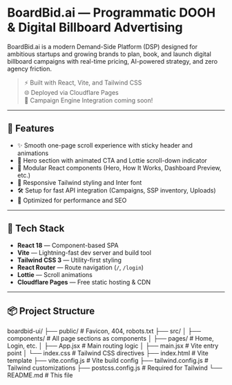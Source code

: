 # BoardBid.ai — Programmatic DOOH & Digital Billboard Advertising

BoardBid.ai is a modern Demand-Side Platform (DSP) designed for ambitious startups and growing brands to plan, book, and launch digital billboard campaigns with real-time pricing, AI-powered strategy, and zero agency friction.

> ⚡ Built with React, Vite, and Tailwind CSS  
> 🌐 Deployed via Cloudflare Pages  
> 🎯 Campaign Engine Integration coming soon!

---

## 🚀 Features

- ✨ Smooth one-page scroll experience with sticky header and animations
- 🎯 Hero section with animated CTA and Lottie scroll-down indicator
- 🧩 Modular React components (Hero, How It Works, Dashboard Preview, etc.)
- 📱 Responsive Tailwind styling and Inter font
- 🛠️ Setup for fast API integration (Campaigns, SSP inventory, Uploads)
- 🧪 Optimized for performance and SEO

---

## 🧱 Tech Stack

- **React 18** — Component-based SPA
- **Vite** — Lightning-fast dev server and build tool
- **Tailwind CSS 3** — Utility-first styling
- **React Router** — Route navigation (`/`, `/login`)
- **Lottie** — Scroll animations
- **Cloudflare Pages** — Free static hosting & CDN

---

## 📦 Project Structure

boardbid-ui/
├── public/ # Favicon, 404, robots.txt
├── src/
│ ├── components/ # All page sections as components
│ ├── pages/ # Home, Login, etc.
│ ├── App.jsx # Main routing logic
│ ├── main.jsx # Vite entry point
│ └── index.css # Tailwind CSS directives
├── index.html # Vite template
├── vite.config.js # Vite build config
├── tailwind.config.js # Tailwind customizations
├── postcss.config.js # Required for Tailwind
└── README.md # This file

